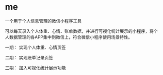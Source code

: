 # me

一个用于个人信息管理的微信小程序工具

可以每天录入个人体重、心情、账单数据，并进行可视化统计展示的小程序，将个人数据管理的各APP集中到微信上，符合微信小程序使用场景特性。

一期： 实现个人体重、心情页签

二期： 实现账单记录页签

三期： 加入可视化统计展示功能

